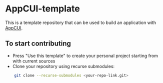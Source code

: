 # AppCUI-template
This is a template repository that can be used to build an application with [AppCUI](https://github.com/gdt050579/AppCUI).

## To start contributing
 - Press "Use this template" to create your personal project starting from with current sources
 - Clone your repository using recurse submodules: 
```bash
	git clone --recurse-submodules <your-repo-link.git>
```